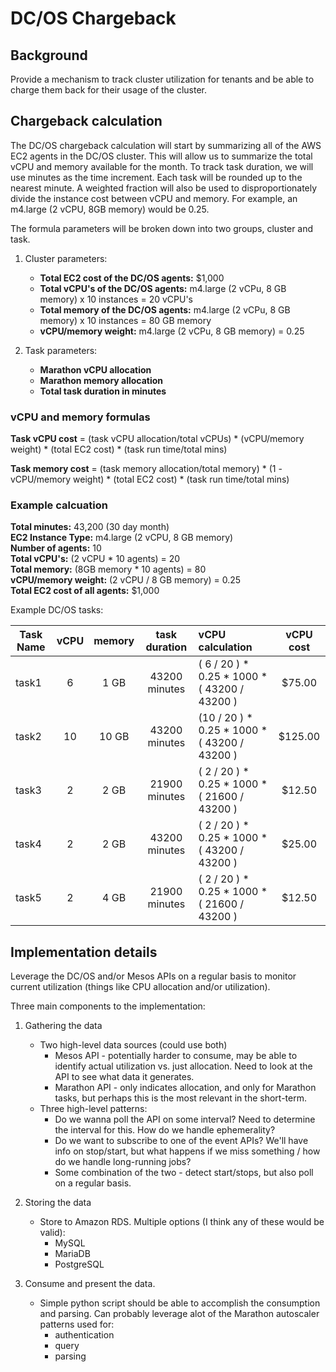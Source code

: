 # DC/OS Chargeback

## Background

Provide a mechanism to track cluster utilization for tenants and be able to charge them back for their usage of the cluster.

## Chargeback calculation

The DC/OS chargeback calculation will start by summarizing all of the AWS EC2 agents in the DC/OS cluster. This will allow us to summarize the total vCPU and memory available for the month. To track task duration, we will use minutes as the time increment. Each task will be rounded up to the nearest minute. A weighted fraction will also be used to disproportionately divide the instance cost between vCPU and memory. For example, an m4.large (2 vCPU, 8GB memory) would be 0.25.

The formula parameters will be broken down into two groups, cluster and task.

1. Cluster parameters:

   * **Total EC2 cost of the DC/OS agents:** $1,000
   * **Total vCPU's of the DC/OS agents:** m4.large (2 vCPu, 8 GB memory) x 10 instances = 20 vCPU's
   * **Total memory of the DC/OS agents:** m4.large (2 vCPu, 8 GB memory) x 10 instances = 80 GB memory
   * **vCPU/memory weight:** m4.large (2 vCPu, 8 GB memory) = 0.25

2. Task parameters:

   * **Marathon vCPU allocation**
   * **Marathon memory allocation**
   * **Total task duration in minutes**

### vCPU and memory formulas

**Task vCPU cost** = (task vCPU allocation/total vCPUs) * (vCPU/memory weight) * (total EC2 cost) * (task run time/total mins)

**Task memory cost** = (task memory allocation/total memory) * (1 - vCPU/memory weight) * (total EC2 cost) * (task run time/total mins)

### Example calcuation

**Total minutes:** 43,200 (30 day month) <br>
**EC2 Instance Type:** m4.large (2 vCPU, 8 GB memory) <br>
**Number of agents:** 10 <br>
**Total vCPU's:** (2 vCPU * 10 agents) = 20 <br>
**Total memory:** (8GB memory * 10 agents) = 80<br>
**vCPU/memory weight:** (2 vCPU / 8 GB memory) = 0.25 <br>
**Total EC2 cost of all agents:** $1,000 <br>

Example DC/OS tasks:

| Task Name | vCPU | memory | task duration | vCPU calculation | vCPU cost |
| --------- |:----:|:------:|:-------------:|:-----------------|:---------:|
| task1     | 6    | 1 GB   | 43200 minutes | ( 6 / 20 ) * 0.25 * 1000 * ( 43200 / 43200 ) |$75.00|
| task2     | 10   | 10 GB  | 43200 minutes | (10 / 20 ) * 0.25 * 1000 * ( 43200 / 43200 ) |$125.00|
| task3     | 2    | 2 GB   | 21900 minutes | ( 2 / 20 ) * 0.25 * 1000 * ( 21600 / 43200 ) |$12.50|
| task4     | 2    | 2 GB   | 43200 minutes | ( 2 / 20 ) * 0.25 * 1000 * ( 43200 / 43200 ) |$25.00|
| task5     | 2    | 4 GB   | 21900 minutes | ( 2 / 20 ) * 0.25 * 1000 * ( 21600 / 43200 ) |$12.50|
	
## Implementation details

Leverage the DC/OS and/or Mesos APIs on a regular basis to monitor current utilization (things like CPU allocation and/or utilization). 

Three main components to the implementation:

1. Gathering the data

    * Two high-level data sources (could use both)
        * Mesos API - potentially harder to consume, may be able to identify actual utilization vs. just allocation.  Need to look at the API to see what data it generates.
        * Marathon API - only indicates allocation, and only for Marathon tasks, but perhaps this is the most relevant in the short-term.
    * Three high-level patterns:
        * Do we wanna poll the API on some interval?  Need to determine the interval for this.  How do we handle ephemerality?
        * Do we want to subscribe to one of the event APIs?  We'll have info on stop/start, but what happens if we miss something / how do we handle long-running jobs?
        * Some combination of the two - detect start/stops, but also poll on a regular basis. 

2. Storing the data

    * Store to Amazon RDS.  Multiple options (I think any of these would be valid):
        * MySQL
        * MariaDB
        * PostgreSQL

3. Consume and present the data.

    * Simple python script should be able to accomplish the consumption and parsing. Can probably leverage alot of the Marathon autoscaler patterns used for:
        * authentication
        * query
        * parsing
